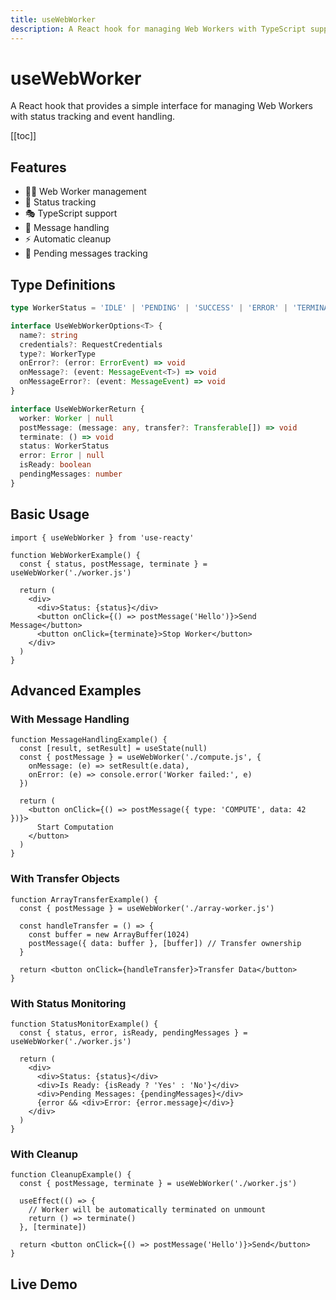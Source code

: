 ```yaml
---
title: useWebWorker
description: A React hook for managing Web Workers with TypeScript support
---
```


# useWebWorker

A React hook that provides a simple interface for managing Web Workers with status tracking and event handling.

[[toc]]

## Features

- 👷‍♂️ Web Worker management
- 🔄 Status tracking
- 🎭 TypeScript support
- 📨 Message handling
- ⚡ Automatic cleanup
- 🚦 Pending messages tracking

## Type Definitions

```typescript
type WorkerStatus = 'IDLE' | 'PENDING' | 'SUCCESS' | 'ERROR' | 'TERMINATED'

interface UseWebWorkerOptions<T> {
  name?: string
  credentials?: RequestCredentials
  type?: WorkerType
  onError?: (error: ErrorEvent) => void
  onMessage?: (event: MessageEvent<T>) => void
  onMessageError?: (event: MessageEvent) => void
}

interface UseWebWorkerReturn {
  worker: Worker | null
  postMessage: (message: any, transfer?: Transferable[]) => void
  terminate: () => void
  status: WorkerStatus
  error: Error | null
  isReady: boolean
  pendingMessages: number
}
```

## Basic Usage

```tsx
import { useWebWorker } from 'use-reacty'

function WebWorkerExample() {
  const { status, postMessage, terminate } = useWebWorker('./worker.js')

  return (
    <div>
      <div>Status: {status}</div>
      <button onClick={() => postMessage('Hello')}>Send Message</button>
      <button onClick={terminate}>Stop Worker</button>
    </div>
  )
}
```

## Advanced Examples

### With Message Handling

```tsx
function MessageHandlingExample() {
  const [result, setResult] = useState(null)
  const { postMessage } = useWebWorker('./compute.js', {
    onMessage: (e) => setResult(e.data),
    onError: (e) => console.error('Worker failed:', e)
  })

  return (
    <button onClick={() => postMessage({ type: 'COMPUTE', data: 42 })}>
      Start Computation
    </button>
  )
}
```

### With Transfer Objects

```tsx
function ArrayTransferExample() {
  const { postMessage } = useWebWorker('./array-worker.js')

  const handleTransfer = () => {
    const buffer = new ArrayBuffer(1024)
    postMessage({ data: buffer }, [buffer]) // Transfer ownership
  }

  return <button onClick={handleTransfer}>Transfer Data</button>
}
```

### With Status Monitoring

```tsx
function StatusMonitorExample() {
  const { status, error, isReady, pendingMessages } = useWebWorker('./worker.js')

  return (
    <div>
      <div>Status: {status}</div>
      <div>Is Ready: {isReady ? 'Yes' : 'No'}</div>
      <div>Pending Messages: {pendingMessages}</div>
      {error && <div>Error: {error.message}</div>}
    </div>
  )
}
```

### With Cleanup

```tsx
function CleanupExample() {
  const { postMessage, terminate } = useWebWorker('./worker.js')

  useEffect(() => {
    // Worker will be automatically terminated on unmount
    return () => terminate()
  }, [terminate])

  return <button onClick={() => postMessage('Hello')}>Send</button>
}
```

## Live Demo

<div>
<div ref="demo"></div>
</div>

<script setup>
import { createElement } from 'react'
import { createRoot } from 'react-dom/client'
import { ref, onMounted } from 'vue'
import UseWebWorker from './use-web-worker.tsx'

const demo = ref()

onMounted(() => {
  const root = createRoot(demo.value)
  root.render(createElement(UseWebWorker, {}, null))
})
</script>
